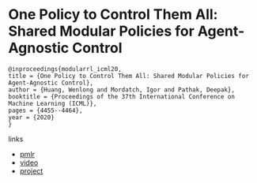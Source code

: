 # One Policy to Control Them All: Shared Modular Policies for Agent-Agnostic Control

```
@inproceedings{modularrl_icml20,
title = {One Policy to Control Them All: Shared Modular Policies for Agent-Agnostic Control},
author = {Huang, Wenlong and Mordatch, Igor and Pathak, Deepak},
booktitle = {Proceedings of the 37th International Conference on Machine Learning (ICML)},
pages = {4455--4464},
year = {2020}
}
```

links
- [pmlr](http://proceedings.mlr.press/v119/huang20d.html)
- [video](https://slideslive.com/38928279)
- [project](https://wenlong.page/modular-rl/)
